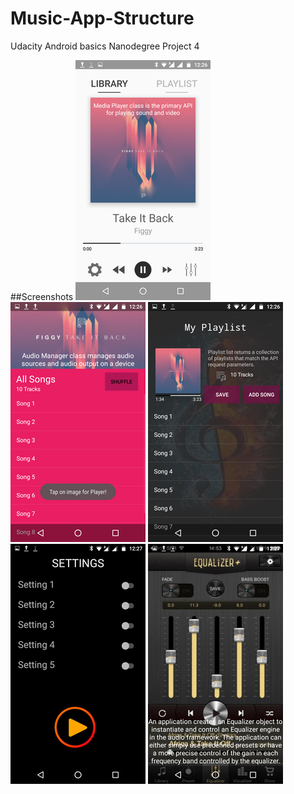 # Music-App-Structure
Udacity Android basics Nanodegree Project 4

##Screenshots
![Screen1](screens/screenshot1.png)
![Screen1](screens/screenshot2.png)
![Screen1](screens/screenshot3.png)
![Screen1](screens/screenshot4.png)
![Screen1](screens/screenshot5.png)
